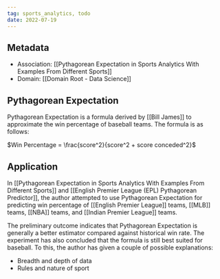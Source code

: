 ```yaml
---
tag: sports_analytics, todo
date: 2022-07-19
---
```


## Metadata
- Association: [[Pythagorean Expectation in Sports Analytics With Examples From Different Sports]]
- Domain: [[Domain Root - Data Science]]

## Pythagorean Expectation
Pythagorean Expectation is a formula derived by [[Bill James]] to approximate the win percentage of baseball teams. The formula is as follows:

$Win Percentage = \frac{score^2}{score^2 + score conceded^2}$

## Application
In [[Pythagorean Expectation in Sports Analytics With Examples From Different Sports]] and [[English Premier League (EPL) Pythagorean Predictor]], the author attempted to use Pythagorean Expectation for predicting win percentage of [[English Premier League]] teams, [[MLB]] teams, [[NBA]] teams, and [[Indian Premier League]] teams. 

The preliminary outcome indicates that Pythagorean Expectation is generally a better estimator compared against historical win rate. The experiment has also concluded that the formula is still best suited for baseball. To this, the author has given a couple of possible explanations:
- Breadth and depth of data
- Rules and nature of sport
